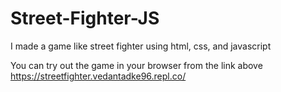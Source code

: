 # Street-Fighter-JS
I made a game like street fighter using html, css, and javascript

You can try out the game in your browser from the link above
https://streetfighter.vedantadke96.repl.co/

